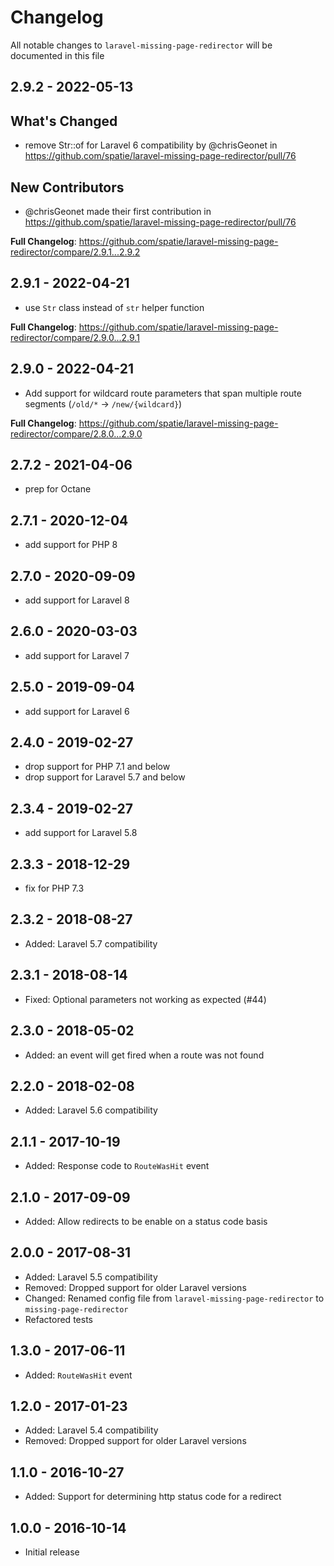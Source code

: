 # Changelog

All notable changes to `laravel-missing-page-redirector` will be documented in this file

## 2.9.2 - 2022-05-13

## What's Changed

- remove Str::of for Laravel 6 compatibility by @chrisGeonet in https://github.com/spatie/laravel-missing-page-redirector/pull/76

## New Contributors

- @chrisGeonet made their first contribution in https://github.com/spatie/laravel-missing-page-redirector/pull/76

**Full Changelog**: https://github.com/spatie/laravel-missing-page-redirector/compare/2.9.1...2.9.2

## 2.9.1 - 2022-04-21

- use `Str` class instead of `str` helper function

**Full Changelog**: https://github.com/spatie/laravel-missing-page-redirector/compare/2.9.0...2.9.1

## 2.9.0 - 2022-04-21

- Add support for wildcard route parameters that span multiple route segments (`/old/*` -> `/new/{wildcard}`)

**Full Changelog**: https://github.com/spatie/laravel-missing-page-redirector/compare/2.8.0...2.9.0

## 2.7.2 - 2021-04-06

- prep for Octane

## 2.7.1 - 2020-12-04

- add support for PHP 8

## 2.7.0 - 2020-09-09

- add support for Laravel 8

## 2.6.0 - 2020-03-03

- add support for Laravel 7

## 2.5.0 - 2019-09-04

- add support for Laravel 6

## 2.4.0 - 2019-02-27

- drop support for PHP 7.1 and below
- drop support for Laravel 5.7 and below

## 2.3.4 - 2019-02-27

- add support for Laravel 5.8

## 2.3.3 - 2018-12-29

- fix for PHP 7.3

## 2.3.2 - 2018-08-27

- Added: Laravel 5.7 compatibility

## 2.3.1 - 2018-08-14

- Fixed: Optional parameters not working as expected (#44)

## 2.3.0 - 2018-05-02

- Added: an event will get fired when a route was not found

## 2.2.0 - 2018-02-08

- Added: Laravel 5.6 compatibility

## 2.1.1 - 2017-10-19

- Added: Response code to `RouteWasHit` event

## 2.1.0 - 2017-09-09

- Added: Allow redirects to be enable on a status code basis

## 2.0.0 - 2017-08-31

- Added: Laravel 5.5 compatibility
- Removed: Dropped support for older Laravel versions
- Changed: Renamed config file from `laravel-missing-page-redirector` to `missing-page-redirector`
- Refactored tests

## 1.3.0 - 2017-06-11

- Added: `RouteWasHit` event

## 1.2.0 - 2017-01-23

- Added: Laravel 5.4 compatibility
- Removed: Dropped support for older Laravel versions

## 1.1.0 - 2016-10-27

- Added: Support for determining http status code for a redirect

## 1.0.0 - 2016-10-14

- Initial release
